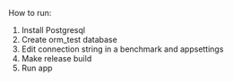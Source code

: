 How to run:
1) Install Postgresql
2) Create orm_test database
3) Edit connection string in a benchmark and appsettings
4) Make release build
5) Run app
